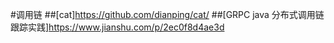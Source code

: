 
#调用链
##[cat]https://github.com/dianping/cat/
##[GRPC java 分布式调用链跟踪实践]https://www.jianshu.com/p/2ec0f8d4ae3d